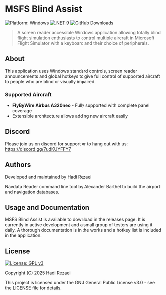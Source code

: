 # MSFS Blind Assist
![Platform: Windows](https://img.shields.io/badge/platform-Windows-blue.svg)
[![.NET 9](https://img.shields.io/badge/.NET-9-512BD4.svg)](https://dotnet.microsoft.com/download/dotnet/9.0)
![GitHub Downloads](https://img.shields.io/github/downloads/oasis1701/msfs-blind-assist/total.svg)

> A screen reader accessible Windows application allowing totally blind flight simulation enthusiasts to control multiple aircraft in Microsoft Flight Simulator with a keyboard and their choice of peripherals.

## About

This application uses Windows standard controls, screen reader announcements and global hotkeys to give full control of supported aircraft to people who are blind or visually impaired.

### Supported Aircraft
- **FlyByWire Airbus A320neo** - Fully supported with complete panel coverage
- Extensible architecture allows adding new aircraft easily

## Discord
Please join us on discord for support or to hang out with us:
https://discord.gg/7udKUYFFY7

## Authors
Developed and  maintained by Hadi Rezaei

Navdata Reader command line tool by Alexander Barthel to build the airport and navigation databases.

## Usage and Documentation
MSFS Blind Assist is available to download in the releases page. It is currently in active development and a small group of testers are using it daily. A thorough documentation is in the works and a hotkey list is included in the application.


## License

[![License: GPL v3](https://img.shields.io/badge/License-GPLv3-blue.svg)](https://www.gnu.org/licenses/gpl-3.0)

Copyright (C) 2025 Hadi Rezaei

This project is licensed under the GNU General Public License v3.0 - see the [LICENSE](LICENSE) file for details.